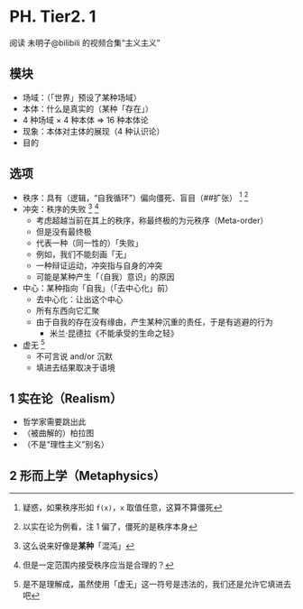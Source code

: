 # PH. Tier2. 1
阅读 未明子@bilibili 的视频合集“主义主义”

## 模块
* 场域：（「世界」预设了某种场域）
* 本体：什么是真实的（某种「存在」）
* 4 种场域 × 4 种本体 ⇒ 16 种本体论
* 现象：本体对主体的展现（4 种认识论）
* 目的

## 选项
* 秩序：具有（逻辑，“自我循环”）偏向僵死、盲目（##扩张） [^1] [^5]
* 冲突：秩序的失败 [^2] [^3]
	* 考虑超越当前在其上的秩序，称最终极的为元秩序（Meta-order）
	* 但是没有最终极
	* 代表一种（同一性的）「失败」
	* 例如，我们不能刻画「无」
	* 一种辩证运动，冲突指与自身的冲突
	* 可能是某种产生「（自我）意识」的原因
* 中心：某种指向「自我」（「去中心化」前）
	* 去中心化：让出这个中心
	* 所有东西向它汇聚
	* 由于自我的存在没有缘由，产生某种沉重的责任，于是有逃避的行为
		* 米兰·昆德拉《不能承受的生命之轻》
* 虚无 [^4]
	* 不可言说 and/or 沉默
	* 填进去结果取决于语境

## 1 实在论（Realism）
* 哲学家需要跳出此
* （被曲解的）柏拉图
* （不是“理性主义”别名）

## 2 形而上学（Metaphysics）

[^1]: 疑惑，如果秩序形如 `f(x)`，`x` 取值任意，这算不算僵死
[^2]: 这么说来好像是**某种**「混沌」
[^3]: 但是一定范围内接受秩序应当是合理的？
[^4]: 是不是理解成，虽然使用「虚无」这一符号是违法的，我们还是允许它填进去吧
[^5]: 以实在论为例看，注 1 偏了，僵死的是秩序本身
